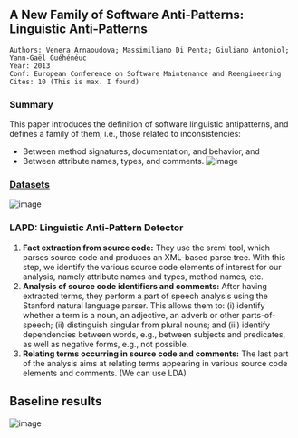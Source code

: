 ## A New Family of Software Anti-Patterns: Linguistic Anti-Patterns

```
Authors: Venera Arnaoudova; Massimiliano Di Penta; Giuliano Antoniol; Yann-Gaël Guéhénéuc
Year: 2013
Conf: European Conference on Software Maintenance and Reengineering
Cites: 10 (This is max. I found)
```

### Summary
This paper introduces the definition of software linguistic antipatterns, and defines a family of them, i.e., those related to inconsistencies: 
  + Between method signatures, documentation, and behavior, and 
  + Between attribute names, types, and comments.
![image](https://cloud.githubusercontent.com/assets/1433964/13293420/9a9e81d6-daed-11e5-928f-923768a011ec.png)

### [Datasets](http://www.ptidej.net/downloads/replications/wcre12a/OnlineExperimentsData.rar)
![image](https://cloud.githubusercontent.com/assets/1433964/13293451/bb9573ea-daed-11e5-879c-4626d7e2b90a.png)

### LAPD: Linguistic Anti-Pattern Detector
1. **Fact extraction from source code:** They use the srcml tool, which parses source code and produces an XML-based parse tree. With this step, we identify the various source code elements of interest for our analysis, namely attribute names and types, method names, etc.
2. **Analysis of source code identifiers and comments:** After having extracted terms, they perform a part of speech
analysis using the Stanford natural language parser. This allows them to: (i) identify whether a term is a noun, an adjective, an adverb or other parts-of-speech; (ii) distinguish singular from plural nouns; and (iii) identify dependencies between words, e.g., between subjects and predicates, as well as negative forms, e.g., not possible.
3. **Relating terms occurring in source code and comments:** The last part of the analysis aims at relating terms appearing in various source code elements and comments. (We can use LDA)

## Baseline results

![image](https://cloud.githubusercontent.com/assets/1433964/13294248/181263fa-daf1-11e5-9896-fc21a1ae2838.png)
